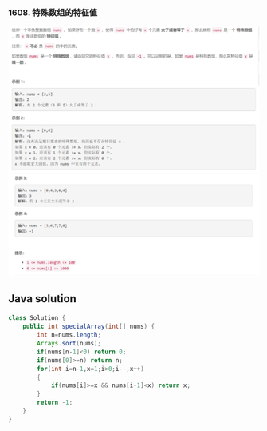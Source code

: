 ### 1608. 特殊数组的特征值

<img src="1.png" alt=" " title="." style="zoom:150%;" />  

<img src="2.png" alt=" " title="." style="zoom:150%;" />

## Java solution

```java
class Solution {
    public int specialArray(int[] nums) {
        int n=nums.length;
        Arrays.sort(nums);
        if(nums[n-1]<0) return 0;
        if(nums[0]>=n) return n;
        for(int i=n-1,x=1;i>0;i--,x++)
        {
            if(nums[i]>=x && nums[i-1]<x) return x;
        }
        return -1;
    }
}
```